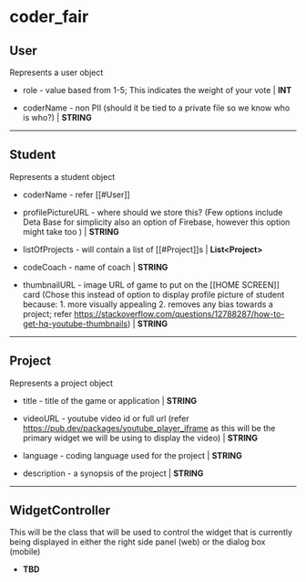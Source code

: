 # coder_fair

## User

Represents a user object

- role - value based from 1-5; This indicates the weight of your vote | **INT**

- coderName - non PII (should it be tied to a private file so we know who is who?) | **STRING**

****

## Student

Represents a student object

- coderName - refer [[#User]]

- profilePictureURL - where should we store this? (Few options include Deta Base for simplicity also an option of Firebase, however this option might take too ) | **STRING**

- listOfProjects - will contain a list of [[#Project]]s | **List\<Project>**

- codeCoach - name of coach | **STRING**

- thumbnailURL - image URL of game to put on the [[HOME SCREEN]] card (Chose this instead of option to display profile picture of student because: 1. more visually appealing 2. removes any bias towards a project; refer https://stackoverflow.com/questions/12788287/how-to-get-hq-youtube-thumbnails) | **STRING**

****

## Project

Represents a project object

  

- title - title of the game or application | **STRING**

- videoURL - youtube video id or full url (refer https://pub.dev/packages/youtube_player_iframe as this will be the primary widget we will be using to display the video) | **STRING**

- language - coding language used for the project | **STRING**

- description - a synopsis of the project | **STRING**

****

## WidgetController

This will be the class that will be used to control the widget that is currently being displayed in either the right side panel (web) or the dialog box (mobile)

- **TBD**
